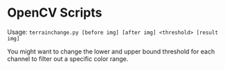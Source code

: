 # OpenCV Scripts

Usage: `terrainchange.py [before img] [after img] <threshold> [result img]`

You might want to change the lower and upper bound threshold for each channel to filter out a specific color range.
